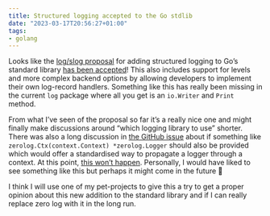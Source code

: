 ```yaml
---
title: Structured logging accepted to the Go stdlib
date: "2023-03-17T20:56:27+01:00"
tags:
- golang
---
```

Looks like the [log/slog proposal](https://go.googlesource.com/proposal/+/master/design/56345-structured-logging.md) for adding structured logging to Go’s standard library [has been accepted](https://github.com/golang/go/issues/56345#issuecomment-1470506816)! This also includes support for levels and more complex backend options by allowing developers to implement their own log-record handlers. Something like this has really been missing in the current `log` package where all you get is an `io.Writer` and `Print` method.

From what I’ve seen of the proposal so far it’s a really nice one and might finally make discussions around “which logging library to use” shorter. There was also a long discussion in [the GitHub issue](https://github.com/golang/go/issues/56345) about if something like `zerolog.Ctx(context.Context) *zerolog.Logger` should also be provided which would offer a standardised way to propagate a logger through a context. At this point, [this won’t happen](https://github.com/golang/go/issues/56345#issuecomment-1469945135). Personally, I would have liked to see something like this but perhaps it might come in the future 🙂

I think I will use one of my pet-projects to give this a try to get a proper opinion about this new addition to the standard library and if I can really replace zero log with it in the long run.
